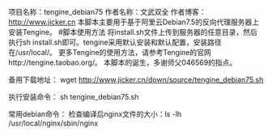 项目名称：tengine_debian75
作者名称：文武双全
作者博客：http://www.jicker.cn
本脚本主要用于基于阿里云Debian7.5的反向代理服务器上安装Tengine。
#脚本使用方法
将install.sh文件上传到服务器的任意目录，然后执行sh install.sh即可。tengine采用默认安装和默认配置，安装路径在/usr/local/。
更多Tengine的使用方法，请参考Tengine的官网http://tengine.taobao.org/。
本脚本的诞生，多谢师父046569的指点。

备用下载地址：
wget http://www.jicker.cn/down/source/tengine_debian75.sh

执行安装命令：
sh tengine_debian75.sh

常用debian命令：
检查编译后nginx文件的大小：ls -lh /usr/local/nginx/sbin/nginx